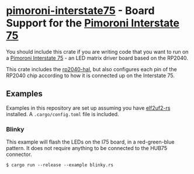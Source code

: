 # [pimoroni-interstate75] - Board Support for the [Pimoroni Interstate 75]

You should include this crate if you are writing code that you want to run on
a [Pimoroni Interstate 75] - an LED matrix driver board based on the RP2040.

This crate includes the [rp2040-hal], but also configures each pin of the
RP2040 chip according to how it is connected up on the Interstate 75.

[Pimoroni Interstate 75]: https://shop.pimoroni.com/products/interstate-75
[pimoroni-interstate75]: https://github.com/rp-rs/rp-hal-boards/tree/main/boards/pimoroni_interstate75
[rp2040-hal]: https://github.com/rp-rs/rp-hal/tree/main/rp2040-hal
[Raspberry Silicon RP2040]: https://www.raspberrypi.org/products/rp2040/

## Examples

Examples in this repository are set up assuming you have [elf2uf2-rs] installed.
A `.cargo/config.toml` file is included.

### Blinky

This example will flash the LEDs on the I75 board, in a red-green-blue pattern.
It does not require anything to be connected to the HUB75 connector.

```plaintext
$ cargo run --release --example blinky.rs
```

[elf2uf2-rs]: https://github.com/JoNil/elf2uf2-rs
